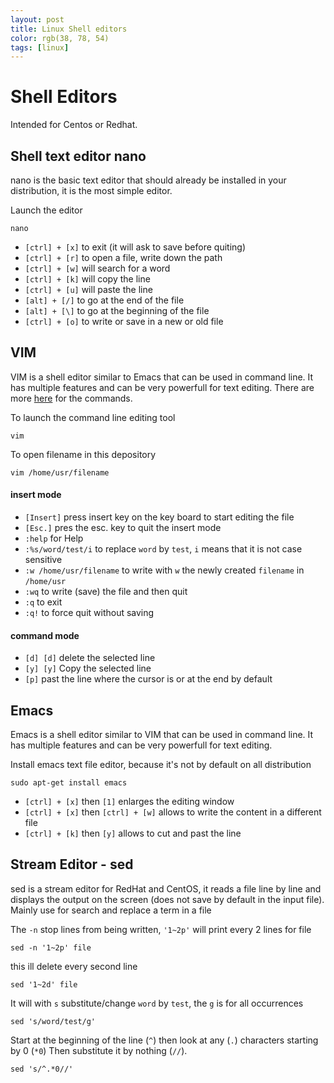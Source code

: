 ```yaml
---
layout: post
title: Linux Shell editors
color: rgb(38, 78, 54)
tags: [linux]
---
```


# Shell Editors

Intended for Centos or Redhat.

## Shell text editor nano
nano is the basic text editor that should already be installed in your distribution, it is the most simple editor.

Launch the editor

	nano 

- `[ctrl] + [x]` to exit (it will ask to save before quiting)
- `[ctrl] + [r]` to open a file, write down the path 
- `[ctrl] + [w]` will search for a word 
- `[ctrl] + [k]` will copy the line
- `[ctrl] + [u]` will paste the line
- `[alt] + [/]` to go at the end of the file
- `[alt] + [\]` to go at the beginning of the file
- `[ctrl] + [o]` to write or save in a new or old file 



## VIM
VIM is a shell editor similar to Emacs that can be used in command line. It has multiple features and can be very powerfull for text editing. There are more [here](http://www.radford.edu/~mhtay/CPSC120/VIM_Editor_Commands.htm) for the commands.

To launch the command line editing tool

	vim 

To open filename in this depository
	
	vim /home/usr/filename


#### insert mode

- `[Insert]` press insert key on the key board to start editing the file
- `[Esc.]` pres the esc. key to quit the insert mode
- `:help` for Help
- `:%s/word/test/i` to replace `word` by `test`, `i` means that it is not case sensitive
- `:w /home/usr/filename` to write with `w` the newly created `filename` in `/home/usr`
- `:wq` to write (save) the file and then quit
- `:q` to exit
- `:q!` to force quit without saving

#### command mode

- `[d] [d]` delete the selected line
- `[y] [y]` Copy the selected line
- `[p]` past the line where the cursor is or at the end by default


## Emacs
Emacs is a shell editor similar to VIM that can be used in command line. It has multiple features and can be very powerfull for text editing.

Install emacs text file editor, because it's not by default on all distribution

	sudo apt-get install emacs 

- `[ctrl] + [x]` then `[1]` enlarges the editing window
- `[ctrl] + [x]` then `[ctrl] + [w]` allows to write the content in a different file
- `[ctrl] + [k]` then `[y]` allows to cut and past the line

 
## Stream Editor - sed
sed is a stream editor for RedHat and CentOS, it reads a file line by line and displays the output on the screen (does not save by default in the input file). Mainly use for search and replace a term in a file

The `-n` stop lines from being written, `'1~2p'` will print every 2 lines for file

	sed -n '1~2p' file

this ill delete every second line

	sed '1~2d' file

It will with `s` substitute/change `word` by `test`, the `g` is for all occurrences

	sed 's/word/test/g'

Start at the beginning of the line (`^`) then look at any (`.`) characters starting by 0 (`*0`) Then substitute it by nothing (`//`).

	sed 's/^.*0//'
